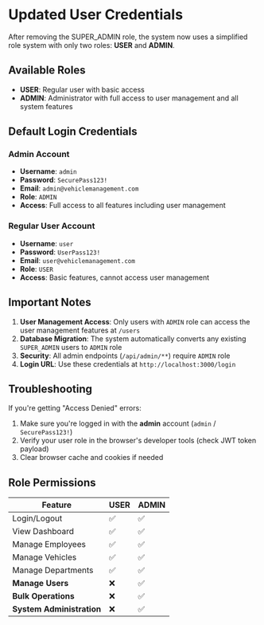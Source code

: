 # Updated User Credentials

After removing the SUPER_ADMIN role, the system now uses a simplified role system with only two roles: **USER** and **ADMIN**.

## Available Roles

- **USER**: Regular user with basic access
- **ADMIN**: Administrator with full access to user management and all system features

## Default Login Credentials

### Admin Account
- **Username**: `admin`
- **Password**: `SecurePass123!`
- **Email**: `admin@vehiclemanagement.com`
- **Role**: `ADMIN`
- **Access**: Full access to all features including user management

### Regular User Account
- **Username**: `user`
- **Password**: `UserPass123!`
- **Email**: `user@vehiclemanagement.com`
- **Role**: `USER`
- **Access**: Basic features, cannot access user management

## Important Notes

1. **User Management Access**: Only users with `ADMIN` role can access the user management features at `/users`
2. **Database Migration**: The system automatically converts any existing `SUPER_ADMIN` users to `ADMIN` role
3. **Security**: All admin endpoints (`/api/admin/**`) require `ADMIN` role
4. **Login URL**: Use these credentials at `http://localhost:3000/login`

## Troubleshooting

If you're getting "Access Denied" errors:
1. Make sure you're logged in with the **admin** account (`admin` / `SecurePass123!`)
2. Verify your user role in the browser's developer tools (check JWT token payload)
3. Clear browser cache and cookies if needed

## Role Permissions

| Feature | USER | ADMIN |
|---------|------|-------|
| Login/Logout | ✅ | ✅ |
| View Dashboard | ✅ | ✅ |
| Manage Employees | ✅ | ✅ |
| Manage Vehicles | ✅ | ✅ |
| Manage Departments | ✅ | ✅ |
| **Manage Users** | ❌ | ✅ |
| **Bulk Operations** | ❌ | ✅ |
| **System Administration** | ❌ | ✅ |
